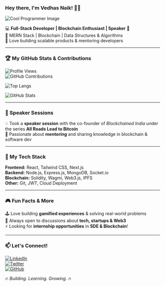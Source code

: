### Hey there, I'm Vedhas Naik! 👋🚀  

![Cool Programmer Image](https://source.unsplash.com/featured/?coding,technology)  

💻 **Full-Stack Developer | Blockchain Enthusiast | Speaker** 🎤  
🔹 MERN Stack | Blockchain | Data Structures & Algorithms  
🔹 Love building scalable products & mentoring developers  

---

### 🏆 My GitHub Stats & Contributions  

![Profile Views](https://komarev.com/ghpvc/?username=NaikVedhas&color=blue&style=flat-square)  
![GitHub Contributions](https://github-readme-streak-stats.herokuapp.com/?user=NaikVedhas&theme=radical)  

![Top Langs](https://github-readme-stats.vercel.app/api/top-langs/?username=NaikVedhas&layout=compact&theme=radical)  

![GitHub Stats](https://github-readme-stats.vercel.app/api?username=NaikVedhas&show_icons=true&theme=radical)  

---

### 🎤 Speaker Sessions  
💡 Took a **speaker session** with the co-founder of *Blockchained India* under the series **All Roads Lead to Bitcoin**  
📢 Passionate about **mentoring** and sharing knowledge in blockchain & software dev  

---

### 🚀 My Tech Stack  

**Frontend:** React, Tailwind CSS, Next.js  
**Backend:** Node.js, Express.js, MongoDB, Socket.io  
**Blockchain:** Solidity, Wagmi, Web3.js, IPFS  
**Other:** Git, JWT, Cloud Deployment  

---

### 🎮 Fun Facts & More  
🕹️ Love building **gamified experiences** & solving real-world problems  
💬 Always open to discussions about **tech, startups & Web3**  
⚡ Looking for **internship opportunities** in **SDE & Blockchain**!  

---

### 📫 Let's Connect!  
[![LinkedIn](https://img.shields.io/badge/LinkedIn-0077B5?style=for-the-badge&logo=linkedin&logoColor=white)](https://linkedin.com/in/your-profile)  
[![Twitter](https://img.shields.io/badge/Twitter-1DA1F2?style=for-the-badge&logo=twitter&logoColor=white)](https://twitter.com/your-profile)  
[![GitHub](https://img.shields.io/badge/GitHub-181717?style=for-the-badge&logo=github&logoColor=white)](https://github.com/NaikVedhas)  

🔥 *Building. Learning. Growing.* 🔥
